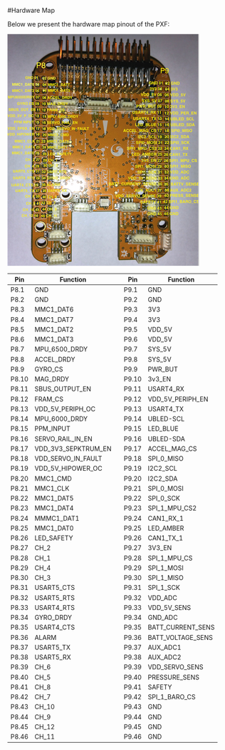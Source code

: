 #Hardware Map

Below we present the hardware map pinout of the PXF:


![PXFpins](../img/pxf_pins.png)


| **Pin** | **Function** |			| **Pin** | **Function** |
|---------|--------------|-----------|---------|--------------|
| P8.1 | GND |				| P9.1 | GND|
| P8.2 |GND	|				| P9.2 | GND|
| P8.3 | MMC1_DAT6 |			| P9.3 | 3V3|
| P8.4 | MMC1_DAT7 |			| P9.4 | 3V3|
| P8.5 | MMC1_DAT2|			| P9.5 | VDD_5V|
| P8.6 | MMC1_DAT3 |				| P9.6 | VDD_5V|
| P8.7 |MPU_6500_DRDY		 |				| P9.7 | SYS_5V|
| P8.8 |ACCEL_DRDY			 |				| P9.8 | SYS_5V|
| P8.9 | GYRO_CS |				| P9.9 | PWR_BUT|
| P8.10 | MAG_DRDY |				| P9.10 | 3v3_EN|
| P8.11 |SBUS_OUTPUT_EN |				| P9.11 | USART4_RX|
| P8.12 | FRAM_CS |				| P9.12 | VDD_5V_PERIPH_EN|
| P8.13 | VDD_5V_PERIPH_OC |				| P9.13 | USART4_TX|
| P8.14 | MPU_6000_DRDY|				| P9.14 | UBLED-SCL|
| P8.15 | PPM_INPUT |				| P9.15 | LED_BLUE|
| P8.16 | SERVO_RAIL_IN_EN|				| P9.16 | UBLED-SDA|
| P8.17 | VDD_3V3_SEPKTRUM_EN |				| P9.17 | ACCEL_MAG_CS|
| P8.18 | VDD_SERVO_IN_FAULT |				| P9.18 | SPI_0_MISO|
| P8.19 | VDD_5V_HIPOWER_OC |				| P9.19 | I2C2_SCL|
| P8.20 | MMC1_CMD |				| P9.20 | I2C2_SDA|
| P8.21 | MMC1_CLK |				| P9.21 | SPI_0_MOSI|
| P8.22 | MMC1_DAT5|				| P9.22 | SPI_0_SCK|
| P8.23 | MMC1_DAT4|				| P9.23 | SPI_1_MPU_CS2|
| P8.24 | MMMC1_DAT1 |				| P9.24 | CAN1_RX_1|
| P8.25 | MMC1_DAT0 |				| P9.25 | LED_AMBER|
| P8.26 | LED_SAFETY |				| P9.26 | CAN1_TX_1|
| P8.27 | CH_2 |					| P9.27 | 3V3_EN|
| P8.28 | CH_1 |					| P9.28 | SPI_1_MPU_CS|
| P8.29 | CH_4 |					| P9.29 | SPI_1_MOSI|
| P8.30 | CH_3 |					| P9.30 | SPI_1_MISO|
| P8.31 | USART5_CTS |				| P9.31 | SPI_1_SCK|
| P8.32 | USART5_RTS |				| P9.32 | VDD_ADC|
| P8.33 | USART4_RTS |				| P9.33 | VDD_5V_SENS|
| P8.34 | GYRO_DRDY |				| P9.34 | GND_ADC|
| P8.35 | USART4_CTS |				| P9.35 | BATT_CURRENT_SENS|
| P8.36 | ALARM |				| P9.36 | BATT_VOLTAGE_SENS|
| P8.37 | USART5_TX|				| P9.37 | AUX_ADC1|
| P8.38 | USART5_RX|				| P9.38 | AUX_ADC2|
| P8.39 | CH_6 |				| P9.39 | VDD_SERVO_SENS|
| P8.40 | CH_5 |				| P9.40 | PRESSURE_SENS|
| P8.41 | CH_8 |				| P9.41 | SAFETY|
| P8.42 | CH_7 |				| P9.42 | SPI_1_BARO_CS|
| P8.43 | CH_10 |				| P9.43 | GND|
| P8.44 | CH_9 |				| P9.44 | GND|
| P8.45 | CH_12 |				| P9.45 | GND|
| P8.46 | CH_11 |				| P9.46 | GND|
